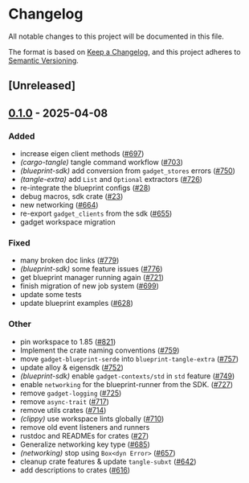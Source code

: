 # Changelog

All notable changes to this project will be documented in this file.

The format is based on [Keep a Changelog](https://keepachangelog.com/en/1.0.0/),
and this project adheres to [Semantic Versioning](https://semver.org/spec/v2.0.0.html).

## [Unreleased]

## [0.1.0](https://github.com/tangle-network/blueprint/releases/tag/blueprint-sdk-v0.1.0) - 2025-04-08

### Added

- increase eigen client methods ([#697](https://github.com/tangle-network/blueprint/pull/697))
- *(cargo-tangle)* tangle command workflow  ([#703](https://github.com/tangle-network/blueprint/pull/703))
- *(blueprint-sdk)* add conversion from `gadget_stores` errors ([#750](https://github.com/tangle-network/blueprint/pull/750))
- *(tangle-extra)* add `List` and `Optional` extractors ([#726](https://github.com/tangle-network/blueprint/pull/726))
- re-integrate the blueprint configs ([#28](https://github.com/tangle-network/blueprint/pull/28))
- debug macros, sdk crate ([#23](https://github.com/tangle-network/blueprint/pull/23))
- new networking ([#664](https://github.com/tangle-network/blueprint/pull/664))
- re-export `gadget_clients` from the sdk ([#655](https://github.com/tangle-network/blueprint/pull/655))
- gadget workspace migration

### Fixed

- many broken doc links ([#779](https://github.com/tangle-network/blueprint/pull/779))
- *(blueprint-sdk)* some feature issues ([#776](https://github.com/tangle-network/blueprint/pull/776))
- get blueprint manager running again ([#721](https://github.com/tangle-network/blueprint/pull/721))
- finish migration of new job system ([#699](https://github.com/tangle-network/blueprint/pull/699))
- update some tests
- update blueprint examples ([#628](https://github.com/tangle-network/blueprint/pull/628))

### Other

- pin workspace to 1.85 ([#821](https://github.com/tangle-network/blueprint/pull/821))
- Implement the crate naming conventions ([#759](https://github.com/tangle-network/blueprint/pull/759))
- move `gadget-blueprint-serde` into `blueprint-tangle-extra` ([#757](https://github.com/tangle-network/blueprint/pull/757))
- update alloy & eigensdk ([#752](https://github.com/tangle-network/blueprint/pull/752))
- *(blueprint-sdk)* enable `gadget-contexts/std` in `std` feature ([#749](https://github.com/tangle-network/blueprint/pull/749))
- enable `networking` for the blueprint-runner from the SDK. ([#727](https://github.com/tangle-network/blueprint/pull/727))
- remove `gadget-logging` ([#725](https://github.com/tangle-network/blueprint/pull/725))
- remove `async-trait` ([#717](https://github.com/tangle-network/blueprint/pull/717))
- remove utils crates ([#714](https://github.com/tangle-network/blueprint/pull/714))
- *(clippy)* use workspace lints globally ([#710](https://github.com/tangle-network/blueprint/pull/710))
- remove old event listeners and runners
- rustdoc and READMEs for crates ([#27](https://github.com/tangle-network/blueprint/pull/27))
- Generalize networking key type ([#685](https://github.com/tangle-network/blueprint/pull/685))
- *(networking)* stop using `Box<dyn Error>` ([#657](https://github.com/tangle-network/blueprint/pull/657))
- cleanup crate features & update `tangle-subxt` ([#642](https://github.com/tangle-network/blueprint/pull/642))
- add descriptions to crates ([#616](https://github.com/tangle-network/blueprint/pull/616))
